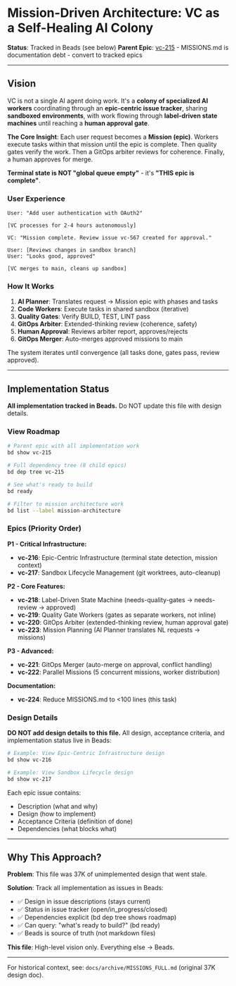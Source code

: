 # Mission-Driven Architecture: VC as a Self-Healing AI Colony

**Status**: Tracked in Beads (see below)
**Parent Epic**: [vc-215](https://github.com/steveyegge/vc) - MISSIONS.md is documentation debt - convert to tracked epics

---

## Vision

VC is not a single AI agent doing work. It's a **colony of specialized AI workers** coordinating through an **epic-centric issue tracker**, sharing **sandboxed environments**, with work flowing through **label-driven state machines** until reaching a **human approval gate**.

**The Core Insight**: Each user request becomes a **Mission (epic)**. Workers execute tasks within that mission until the epic is complete. Then quality gates verify the work. Then a GitOps arbiter reviews for coherence. Finally, a human approves for merge.

**Terminal state is NOT "global queue empty"** - it's **"THIS epic is complete"**.

### User Experience

```
User: "Add user authentication with OAuth2"

[VC processes for 2-4 hours autonomously]

VC: "Mission complete. Review issue vc-567 created for approval."

User: [Reviews changes in sandbox branch]
User: "Looks good, approved"

[VC merges to main, cleans up sandbox]
```

### How It Works

1. **AI Planner**: Translates request → Mission epic with phases and tasks
2. **Code Workers**: Execute tasks in shared sandbox (iterative)
3. **Quality Gates**: Verify BUILD, TEST, LINT pass
4. **GitOps Arbiter**: Extended-thinking review (coherence, safety)
5. **Human Approval**: Reviews arbiter report, approves/rejects
6. **GitOps Merger**: Auto-merges approved missions to main

The system iterates until convergence (all tasks done, gates pass, review approved).

---

## Implementation Status

**All implementation tracked in Beads.** Do NOT update this file with design details.

### View Roadmap

```bash
# Parent epic with all implementation work
bd show vc-215

# Full dependency tree (8 child epics)
bd dep tree vc-215

# See what's ready to build
bd ready

# Filter to mission architecture work
bd list --label mission-architecture
```

### Epics (Priority Order)

**P1 - Critical Infrastructure:**
- **vc-216**: Epic-Centric Infrastructure (terminal state detection, mission context)
- **vc-217**: Sandbox Lifecycle Management (git worktrees, auto-cleanup)

**P2 - Core Features:**
- **vc-218**: Label-Driven State Machine (needs-quality-gates → needs-review → approved)
- **vc-219**: Quality Gate Workers (gates as separate workers, not inline)
- **vc-220**: GitOps Arbiter (extended-thinking review, human approval gate)
- **vc-223**: Mission Planning (AI Planner translates NL requests → missions)

**P3 - Advanced:**
- **vc-221**: GitOps Merger (auto-merge on approval, conflict handling)
- **vc-222**: Parallel Missions (5 concurrent missions, worker distribution)

**Documentation:**
- **vc-224**: Reduce MISSIONS.md to <100 lines (this task)

### Design Details

**DO NOT add design details to this file.** All design, acceptance criteria, and implementation status live in Beads:

```bash
# Example: View Epic-Centric Infrastructure design
bd show vc-216

# Example: View Sandbox Lifecycle design
bd show vc-217
```

Each epic issue contains:
- Description (what and why)
- Design (how to implement)
- Acceptance Criteria (definition of done)
- Dependencies (what blocks what)

---

## Why This Approach?

**Problem**: This file was 37K of unimplemented design that went stale.

**Solution**: Track all implementation as issues in Beads:
- ✅ Design in issue descriptions (stays current)
- ✅ Status in issue tracker (open/in_progress/closed)
- ✅ Dependencies explicit (bd dep tree shows roadmap)
- ✅ Can query: "what's ready to build?" (bd ready)
- ✅ Beads is source of truth (not markdown files)

**This file**: High-level vision only. Everything else → Beads.

---

For historical context, see: `docs/archive/MISSIONS_FULL.md` (original 37K design doc).
